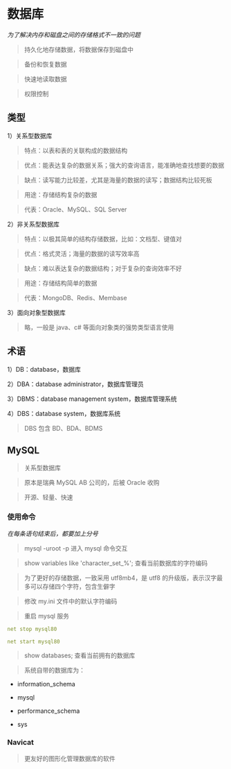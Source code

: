 # 数据库

_为了解决内存和磁盘之间的存储格式不一致的问题_

> 持久化地存储数据，将数据保存到磁盘中

> 备份和恢复数据

> 快速地读取数据

> 权限控制

## 类型

1）关系型数据库

> 特点：以表和表的关联构成的数据结构

> 优点：能表达复杂的数据关系；强大的查询语言，能准确地查找想要的数据

> 缺点：读写能力比较差，尤其是海量的数据的读写；数据结构比较死板

> 用途：存储结构复杂的数据

> 代表：Oracle、MySQL、SQL Server

2）非关系型数据库

> 特点：以极其简单的结构存储数据，比如：文档型、键值对

> 优点：格式灵活；海量的数据的读写效率高

> 缺点：难以表达复杂的数据结构；对于复杂的查询效率不好

> 用途：存储结构简单的数据

> 代表：MongoDB、Redis、Membase

3）面向对象型数据库

> 略，一般是 java、c# 等面向对象类的强势类型语言使用

## 术语

1）DB：database，数据库

2）DBA：database administrator，数据库管理员

3）DBMS：database management system，数据库管理系统

4）DBS：database system，数据库系统

> DBS 包含 BD、BDA、BDMS

## MySQL

> 关系型数据库

> 原本是瑞典 MySQL AB 公司的，后被 Oracle 收购

> 开源、轻量、快速

### 使用命令

_在每条语句结束后，都要加上分号_

> mysql -uroot -p 进入 mysql 命令交互

> show variables like 'character\_set\_%'; 查看当前数据库的字符编码

> 为了更好的存储数据，一致采用 utf8mb4，是 utf8 的升级版，表示汉字最多可以存储四个字符，包含生僻字

> 修改 my.ini 文件中的默认字符编码

> 重启 mysql 服务

```yaml mysql80是安装的时候，给的命名
net stop mysql80

net start mysql80
```

> show databases; 查看当前拥有的数据库

> 系统自带的数据库为：

- information_schema

- mysql

- performance_schema

- sys

### Navicat

> 更友好的图形化管理数据库的软件
